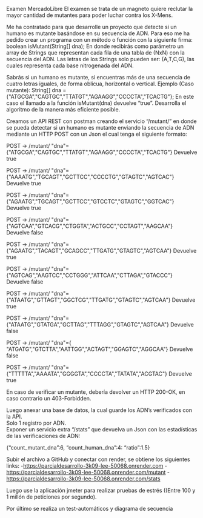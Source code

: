 Examen MercadoLibre
El examen se trata de un magneto quiere reclutar la mayor cantidad de mutantes para poder luchar contra los X-Mens. 

Me ha contratado para que desarrolle un proyecto que detecte si un humano es mutante basándose en su secuencia de ADN. 
Para eso me ha pedido crear un programa con un método o función con la siguiente firma: 
             boolean isMutant(String[] dna); 
En donde recibirás como parámetro un array de Strings que representan cada fila de una tabla 
de (NxN) con la secuencia del ADN. Las letras de los Strings solo pueden ser: (A,T,C,G), las 
cuales representa cada base nitrogenada del ADN.


Sabrás si un humano es mutante, si encuentras más de una secuencia de cuatro letras iguales, de forma oblicua, horizontal o vertical. Ejemplo (Caso mutante):
 String[] dna = {"ATGCGA","CAGTGC","TTATGT","AGAAGG","CCCCTA","TCACTG"}; 
En este caso el llamado a la función isMutant(dna) devuelve “true”. 
Desarrolla el algoritmo de la manera más eficiente posible.


Creamos un API REST con postman creando el servicio “/mutant/” en donde se pueda detectar si un humano es mutante enviando la secuencia de ADN mediante un HTTP POST con un Json el cual tenga el siguiente formato:

 POST → /mutant/ 
"dna"={"ATGCGA","CAGTGC","TTATGT","AGAAGG","CCCCTA","TCACTG"}  Devuelve true

 POST → /mutant/ 
"dna"={"AAAATG","TGCAGT","GCTTCC","CCCCTG","GTAGTC","AGTCAC"}  Devuelve true

 POST → /mutant/ 
"dna"={"AGAATG","TGCAGT","GCTTCC","GTCCTC","GTAGTC","GGTCAC"}  Devuelve true

POST → /mutant/ 
"dna"={"AGTCAA","GTCACG","CTGGTA","ACTGCC","CCTAGT","AAGCAA"}  Devuelve false

POST → /mutant/ 
"dna"={"AGAATG","TACAGT","GCAGCC","TTGATG","GTAGTC","AGTCAA"}  Devuelve true

POST → /mutant/ 
"dna"={"AGTCAG","AAGTCC","CCTGGG","ATTCAA","CTTAGA","GTACCC"}  Devuelve false

POST → /mutant/ 
"dna"={"ATAATG","GTTAGT","GGCTCG","TTGATG","GTAGTC","AGTCAA"}  Devuelve true

POST → /mutant/ 
"dna"={"ATAATG","GTATGA","GCTTAG","TTTAGG","GTAGTC","AGTCAA"}  Devuelve false

POST → /mutant/ 
"dna"={ "ATGATG","GTCTTA","AATTGG","ACTAGT","GGAGTC","AGGCAA"}  Devuelve false

POST → /mutant/ 
"dna"={"TTTTTA","AAAATA","GGGGTA","CCCCTA","TATATA","ACGTAC"}  Devuelve true

En caso de verificar un mutante, debería devolver un HTTP 200-OK, en caso contrario un 
403-Forbidden.


Luego anexar una base de datos, la cual guarde los ADN’s verificados con la API.  
Solo 1 registro por ADN.  
Exponer un servicio extra “/stats” que devuelva un Json con las estadísticas de las 
verificaciones de ADN: 

{“count_mutant_dna”:6, “count_human_dna”:4: “ratio”:1.5} 



Subir el archivo a GitHub y conectar con render, se obtiene los siguientes links: 
-https://parcialdesarrollo-3k09-lee-50068.onrender.com
-https://parcialdesarrollo-3k09-lee-50068.onrender.com/mutant
-https://parcialdesarrollo-3k09-lee-50068.onrender.com/stats



Luego use la aplicación jmeter para realizar pruebas de estrés ((Entre 100 y 1 
millón de peticiones por segundo). 



Por último se realiza un test-automáticos y diagrama de secuencia
